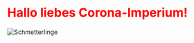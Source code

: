 <style>
  h1 {color: red;}
</style>

# Hallo liebes Corona-Imperium!
![Schmetterlinge](https://www.heise.de/ct/imgs/04/2/7/9/4/1/8/2/Onlineshopping-31e4a3de2e7aa5ac.png)
